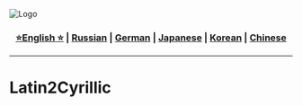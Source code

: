 ![Logo](https://github.com/Solrikk/Latin2Cyrillic/blob/main/assets/OpenCV%20-%20result/bee.jpg)

<div align="center">
  <h3>
    <a href="https://github.com/Solrikk/Latin2Cyrillic/blob/main/README.md">⭐English ⭐</a> |
    <a href="https://github.com/Solrikk/Latin2Cyrillic/blob/main/docs/readme/README_RU.md">Russian</a> |
    <a href="https://github.com/Solrikk/Latin2Cyrillic/blob/main/docs/readme/README_GE.md">German</a> |
    <a href="https://github.com/Solrikk/Latin2Cyrillic/blob/main/docs/readme//README_JP.md">Japanese</a> |
    <a href="https://github.com/Solrikk/Latin2Cyrillic/blob/main/docs/readme/README_KR.md">Korean</a> |
    <a href="https://github.com/Solrikk/Latin2Cyrillic/blob/main/docs/readme/README_CN.md">Chinese</a>
  </h3>
</div>

-----------------

# Latin2Cyrillic
